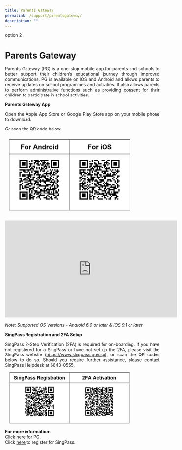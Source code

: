 ```yaml
---
title: Parents Gateway
permalink: /support/parentsgateway/
description: ""
---
```

<!---
<h1>Parents Gateway</h1>
<p>Parents Gateway (PG) is a one-stop mobile app for parents and schools to better support their children’s educational journey through improved communications. PG is available on IOS and Android and allows parents to receive updates on school programmes and activities. It also allows parents to perform administrative functions such as providing consent for their children to participate in school activities.
</p><p><strong>Parents Gateway App</strong></p>
<p>Open the Apple App Store or Google Play Store app on your mobile phone to download.</p>
<p><em>Or</em> scan the QR code below.</p>
<div><img style="width:400px; padding:10px" src="/images/parents_qrcode.png" alt="parents_qrcode.png"></div>
<br><div><iframe allowfullscreen="" allow="accelerometer; autoplay; clipboard-write; encrypted-media; gyroscope; picture-in-picture" frameborder="0" title="YouTube video player" src="https://www.youtube.com/embed/tW9jwyuovOo" height="315" width="560"></iframe></div>
<p><em>Note: Supported OS Versions - Android 6.0 or later &amp; iOS 9.1 or later<br></em></p>
<div>
<p><strong>SingPass Registration and 2FA Setup</strong></p>
<div>SingPass 2-Step Verification (2FA) is required for on-boarding. If you have not registered for a SingPass or have not set up the 2FA, please visit the SingPass website (<a href="https://www.singpass.gov.sg/" target="_blank" rel="noopener">https://www.singpass.gov.sg</a>), or scan the QR codes below to do so. Should you require further assistance, please contact SingPass Helpdesk at 6643-0555.</div>
</div>
<div><img style="width:400px; padding:10px;" src="/images/parents_qrcode_2.png" alt="parents_qrcode_2.png">
</div>
<div><strong>For more information:</strong></div>
<div>
<div>Click <a href="/files/Parents%20Gateway%20Presentation%20Slides%20for%2019%20Jan.pptx" target="_blank" rel="noopener"><u>here</u></a> for PG.</div>
<div>Click <a href="/files/Registering%20for%20SingPass.pdf" target="_blank" rel="noopener"><u>here</u></a> to register for SingPass.</div>
</div>
--->
option 2
<h1>Parents Gateway</h1>
<p align="justify">Parents Gateway (PG) is a one-stop mobile app for parents and schools to better support their children’s educational journey through improved communications. PG is available on IOS and Android and allows parents to receive updates on school programmes and activities. It also allows parents to perform administrative functions such as providing consent for their children to participate in school activities.</p>
    <p><strong>Parents Gateway App</strong></p>
    <p align="justify">Open the Apple App Store or Google Play Store app on your mobile phone to download.</p>
    <p align="justify"><em>Or</em> scan the QR code below.</p>
    <div><img alt="parents_qrcode.png" src="/images/parents_qrcode.png" style="width:400px; padding:10px"></div>
    <br>
    <div class="center">
        <iframe allowfullscreen="" allow="accelerometer; autoplay; clipboard-write; encrypted-media; gyroscope; picture-in-picture; web-share" frameborder="0" title="YouTube video player" src="https://www.youtube.com/embed/tW9jwyuovOo" height="315" width="560"></iframe>
    </div>
    <p align="justify"><em>Note: Supported OS Versions - Android 6.0 or later &amp; iOS 9.1 or later<br></em></p>
    <div>
        <p><strong>SingPass Registration and 2FA Setup</strong></p>
        <div align="justify">SingPass 2-Step Verification (2FA) is required for on-boarding. If you have not registered for a SingPass or have not set up the 2FA, please visit the SingPass website (<a rel="noopener" target="_blank" href="https://www.singpass.gov.sg/">https://www.singpass.gov.sg</a>), or scan the QR codes below to do so. Should you require further
            assistance, please contact SingPass Helpdesk at 6643-0555.</div>
    </div>
    <div><img alt="parents_qrcode_2.png" src="/images/parents_qrcode_2.png" style="width:400px; padding:10px;">
    </div>
    <div><strong>For more information:</strong></div>
    <div>
        <div align="justify">Click <a rel="noopener" target="_blank" href="/files/Parents%20Gateway%20Presentation%20Slides%20for%2019%20Jan.pptx"><u>here</u></a> for PG.</div>
        <div align="justify">Click <a rel="noopener" target="_blank" href="/files/Registering%20for%20SingPass.pdf"><u>here</u></a> to
            register for SingPass.</div>
    </div>